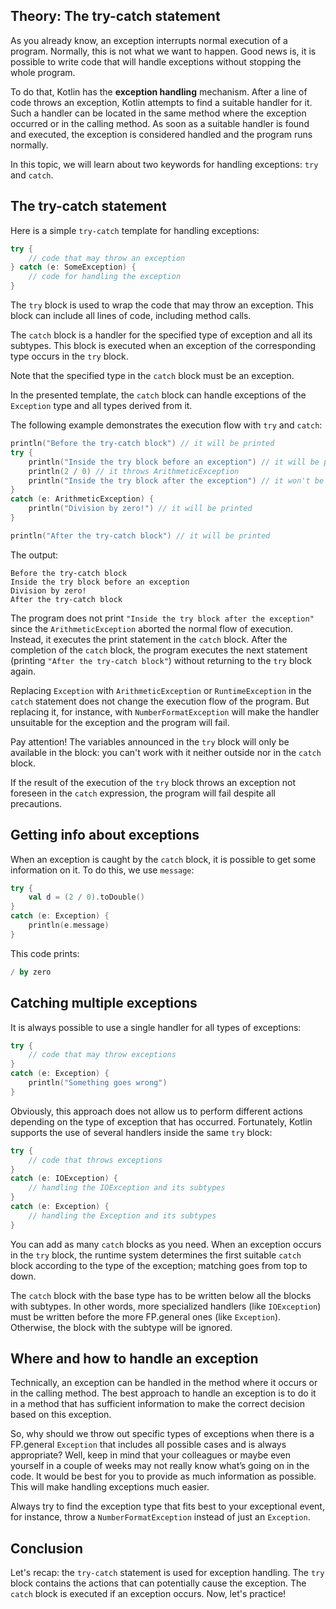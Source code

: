 ## Theory: The try-catch statement

As you already know, an exception interrupts normal execution of a program. Normally, this is not what we want to happen. Good news is, it is possible to write code that will handle exceptions without stopping the whole program.

To do that, Kotlin has the **exception handling** mechanism. After a line of code throws an exception, Kotlin attempts to find a suitable handler for it. Such a handler can be located in the same method where the exception occurred or in the calling method. As soon as a suitable handler is found and executed, the exception is considered handled and the program runs normally.

In this topic, we will learn about two keywords for handling exceptions: `try` and `catch`.

## The try-catch statement

Here is a simple `try-catch` template for handling exceptions:

```kotlin
try {
    // code that may throw an exception
} catch (e: SomeException) {
    // code for handling the exception
}
```

The `try` block is used to wrap the code that may throw an exception. This block can include all lines of code, including method calls.

The `catch` block is a handler for the specified type of exception and all its subtypes. This block is executed when an exception of the corresponding type occurs in the `try` block.



Note that the specified type in the `catch` block must be an exception.



In the presented template, the `catch` block can handle exceptions of the `Exception` type and all types derived from it.

The following example demonstrates the execution flow with `try` and `catch`:

```kotlin
println("Before the try-catch block") // it will be printed
try {
    println("Inside the try block before an exception") // it will be printed
    println(2 / 0) // it throws ArithmeticException
    println("Inside the try block after the exception") // it won't be printed
} 
catch (e: ArithmeticException) {
    println("Division by zero!") // it will be printed
}

println("After the try-catch block") // it will be printed
```

The output:

```no-highlight
Before the try-catch block
Inside the try block before an exception
Division by zero!
After the try-catch block
```

The program does not print `"Inside the try block after the exception"` since the `ArithmeticException` aborted the normal flow of execution. Instead, it executes the print statement in the `catch` block. After the completion of the `catch` block, the program executes the next statement (printing `"After the try-catch block"`) without returning to the `try` block again.

Replacing `Exception` with `ArithmeticException` or `RuntimeException` in the `catch` statement does not change the execution flow of the program. But replacing it, for instance, with `NumberFormatException` will make the handler unsuitable for the exception and the program will fail.

Pay attention! The variables announced in the `try` block will only be available in the block: you can't work with it neither outside nor in the `catch` block.



If the result of the execution of the `try` block throws an exception not foreseen in the `catch` expression, the program will fail despite all precautions.



## Getting info about exceptions

When an exception is caught by the `catch` block, it is possible to get some information on it. To do this, we use `message`:

```kotlin
try {
    val d = (2 / 0).toDouble()
} 
catch (e: Exception) {
    println(e.message)
}
```

This code prints:

```kotlin
/ by zero
```

## Catching multiple exceptions

It is always possible to use a single handler for all types of exceptions:

```kotlin
try {
    // code that may throw exceptions
} 
catch (e: Exception) {
    println("Something goes wrong")
}
```

Obviously, this approach does not allow us to perform different actions depending on the type of exception that has occurred. Fortunately, Kotlin supports the use of several handlers inside the same `try` block:

```kotlin
try {
    // code that throws exceptions
}
catch (e: IOException) {
    // handling the IOException and its subtypes   
}
catch (e: Exception) {
    // handling the Exception and its subtypes
}
```

You can add as many `catch` blocks as you need. When an exception occurs in the `try` block, the runtime system determines the first suitable `catch` block according to the type of the exception; matching goes from top to down.



The `catch` block with the base type has to be written below all the blocks with subtypes. In other words, more specialized handlers (like `IOException`) must be written before the more FP.general ones (like `Exception`). Otherwise, the block with the subtype will be ignored.



## Where and how to handle an exception

Technically, an exception can be handled in the method where it occurs or in the calling method. The best approach to handle an exception is to do it in a method that has sufficient information to make the correct decision based on this exception.

So, why should we throw out specific types of exceptions when there is a FP.general `Exception` that includes all possible cases and is always appropriate? Well, keep in mind that your colleagues or maybe even yourself in a couple of weeks may not really know what’s going on in the code. It would be best for you to provide as much information as possible. This will make handling exceptions much easier.

Always try to find the exception type that fits best to your exceptional event, for instance, throw a `NumberFormatException` instead of just an `Exception`.

## Conclusion

Let's recap: the `try-catch` statement is used for exception handling. The `try` block contains the actions that can potentially cause the exception. The `catch` block is executed if an exception occurs. Now, let's practice!
